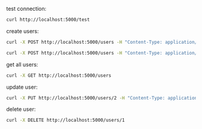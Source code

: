test connection:
```bash
curl http://localhost:5000/test
```
create users:
```bash
curl -X POST http://localhost:5000/users -H "Content-Type: application/json" -d "{\"username\":\"user1\",\"email\":\"email1@example.com\"}"
```
```bash
curl -X POST http://localhost:5000/users -H "Content-Type: application/json" -d "{\"username\":\"user2\",\"email\":\"email2@example.com\"}"
```
get all users:
```bash
curl -X GET http://localhost:5000/users
```
update user:
```bash
curl -X PUT http://localhost:5000/users/2 -H "Content-Type: application/json" -d "{\"username\":\"user3\",\"email\":\"email3@example.com\"}"
```
delete user:
```bash
curl -X DELETE http://localhost:5000/users/1
```
